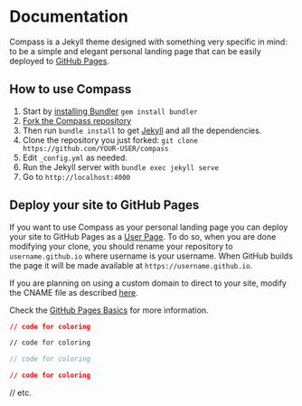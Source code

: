 # Documentation

Compass is a Jekyll theme designed with something very specific in mind: to be a simple and elegant personal landing page that can be easily deployed to [GitHub Pages](https://pages.github.com/).

## How to use Compass

1. Start by [installing Bundler](http://bundler.io) `gem install bundler`
2. [Fork the Compass repository](https://github.com/excentris/compass/fork)
3. Then run `bundle install` to get [Jekyll](http://jekyllrb.com) and all the dependencies.
4. Clone the repository you just forked: `git clone https://github.com/YOUR-USER/compass`
5. Edit `_config.yml` as needed.
6. Run the Jekyll server with `bundle exec jekyll serve`
7. Go to `http://localhost:4000`

## Deploy your site to GitHub Pages

If you want to use Compass as your personal landing page you can deploy your site to GitHub Pages as a [User Page](https://help.github.com/articles/user-organization-and-project-pages/#user--organization-pages). To do so, when you are done modifying your clone, you should rename your repository to `username.github.io` where username is your username. When GitHub builds the page it will be made available at `https://username.github.io`.

If you are planning on using a custom domain to direct to your site, modify the CNAME file as described [here](https://help.github.com/articles/adding-a-cname-file-to-your-repository/).

Check the [GitHub Pages Basics](https://help.github.com/categories/github-pages-basics/) for more information.

```json
// code for coloring
```
```html
// code for coloring
```
```js
// code for coloring
```
```css
// code for coloring
```
// etc.
